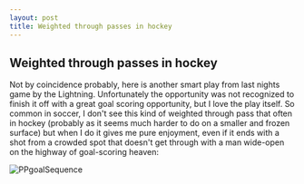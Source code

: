 ```yaml
---
layout: post
title: Weighted through passes in hockey
---
```


## Weighted through passes in hockey

Not by coincidence probably, here is another smart play from last nights game by the Lightning. Unfortunately the opportunity was not recognized to finish it off with a great goal scoring opportunity, but I love the play itself. So common in soccer, I don't see this kind of weighted through pass that often in hockey (probably as it seems much harder to do on a smaller and frozen surface) but when I do it gives me pure enjoyment, even if it ends with a shot from a crowded spot that doesn't get through with a man wide-open on the highway of goal-scoring heaven:




![PPgoalSequence]({{site.url}}{{site.baseurl}}/images/2018-03-27_9-16-05.jpg)
